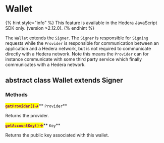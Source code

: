 # Wallet

{% hint style="info" %}
This feature is available in the Hedera JavaScript SDK only. (version >2.12.0).
{% endhint %}

The `Wallet` extends the `Signer`. The `Signer` is responsible for `Signing` requests while the `Provider` is responsible for communication between an application and a Hedera network, but is not required to communicate directly with a Hedera network. Note this means the `Provider` can for instance communicate with some third party service which finally communicates with a Hedera network.

## abstract class Wallet extends Signer

### **Methods**

<mark style="color:purple;">**`getProvider()`**</mark><mark style="color:purple;">**->**</mark>** `Provider`**

Returns the provider.

<mark style="color:purple;">**`getAccountKey()`**</mark><mark style="color:purple;">**->**</mark>** `Key`**

Returns the public key associated with this wallet.
